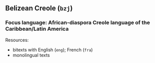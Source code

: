 ## Belizean Creole (`bzj`)

### Focus language: African-diaspora Creole language of the Caribbean/Latin America

Resources:
 - bitexts with English (`eng`); French (`fra`)
 - monolingual texts